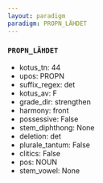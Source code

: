 ```yaml
---
layout: paradigm
paradigm: PROPN_LÄHDET
---
```

### ` PROPN_LÄHDET `


* kotus_tn: 44
* upos: PROPN
* suffix_regex: det
* kotus_av: F
* grade_dir: strengthen
* harmony: front
* possessive: False
* stem_diphthong: None
* deletion: det
* plurale_tantum: False
* clitics: False
* pos: NOUN
* stem_vowel: None
